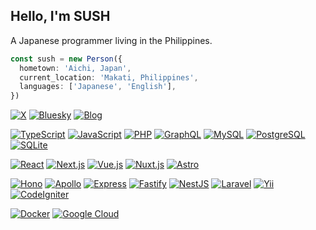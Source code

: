 ## Hello, I'm SUSH

A Japanese programmer living in the Philippines.

```ts
const sush = new Person({
  hometown: 'Aichi, Japan',
  current_location: 'Makati, Philippines',
  languages: ['Japanese', 'English'],
})
```

[![X](https://img.shields.io/badge/%40sushat4692-%23000000?style=flat-square&logo=x&logoColor=%23ffffff)](https://x.com/sushat4692)
[![Bluesky](https://img.shields.io/badge/sus--happy.net-%230285FF?style=flat-square&logo=bluesky&logoColor=%23ffffff)](https://bsky.app/profile/sus-happy.net)
[![Blog](https://img.shields.io/badge/blog.sus--happy.net-%23FFA500?style=flat-square&logo=rss&logoColor=%23ffffff)](https://blog.sus-happy.net/)

[![TypeScript](https://img.shields.io/badge/TypeScript-%233178C6?style=flat-square&logo=typescript&logoColor=%23ffffff)](https://www.typescriptlang.org/)
[![JavaScript](https://img.shields.io/badge/JavaScript-%23F7DF1E?style=flat-square&logo=javascript&logoColor=%23000000)](https://developer.mozilla.org/en-US/docs/Web/JavaScript)
[![PHP](https://img.shields.io/badge/php-%23777BB4?style=flat-square&logo=PHP&logoColor=%23ffffff)](https://www.php.net/)
[![GraphQL](https://img.shields.io/badge/GraphQL-%23E10098?style=flat-square&logo=graphql&logoColor=%23ffffff)](https://graphql.org/)
[![MySQL](https://img.shields.io/badge/MySQL-%234479A1?style=flat-square&logo=mysql&logoColor=%23ffffff)](https://www.mysql.com/)
[![PostgreSQL](https://img.shields.io/badge/PostgreSQL-%234169E1?style=flat-square&logo=postgresql&logoColor=%23ffffff)](https://www.postgresql.org/)
[![SQLite](https://img.shields.io/badge/SQLite-%23003B57?style=flat-square&logo=sqlite&logoColor=%23ffffff)](https://www.sqlite.org/)

[![React](https://img.shields.io/badge/React-%2361DAFB?style=flat-square&logo=react&logoColor=%23000000)](https://react.dev/)
[![Next.js](https://img.shields.io/badge/Next.js-%23000000?style=flat-square&logo=nextdotjs&logoColor=%23ffffff)](https://nextjs.org/)
[![Vue.js](https://img.shields.io/badge/Vue.js-%234FC08D?style=flat-square&logo=vuedotjs&logoColor=%23ffffff)](https://vuejs.org/)
[![Nuxt.js](https://img.shields.io/badge/Nuxt.js-%2300DC82?style=flat-square&logo=nuxtdotjs&logoColor=%23ffffff)](https://nuxt.com/)
[![Astro](https://img.shields.io/badge/Astro-%23BC52EE?style=flat-square&logo=astro&logoColor=%23ffffff)](https://astro.build/)

[![Hono](https://img.shields.io/badge/Hono-%23e36002?style=flat-square&logo=hono&logoColor=%23ffffff)](https://hono.dev/)
[![Apollo](https://img.shields.io/badge/Apollo-%23ffeadb?style=flat-square&logo=apollographql&logoColor=%2315252d)](https://www.apollographql.com/)
[![Express](https://img.shields.io/badge/Express-%23000000?style=flat-square&logo=express&logoColor=%23ffffff)](https://expressjs.com/)
[![Fastify](https://img.shields.io/badge/Fastify-%23000000?style=flat-square&logo=fastify&logoColor=%23ffffff)](https://fastify.dev/)
[![NestJS](https://img.shields.io/badge/NestJS-%23E0234E?style=flat-square&logo=nestjs&logoColor=%23ffffff)](https://nestjs.com/)
[![Laravel](https://img.shields.io/badge/Laravel-%23FF2D20?style=flat-square&logo=laravel&logoColor=%23ffffff)](https://laravel.com/)
[![Yii](https://img.shields.io/badge/Yii-%2340B3D8?style=flat-square&logo=yii&logoColor=%23ffffff)](https://www.yiiframework.com/)
[![CodeIgniter](https://img.shields.io/badge/CodeIgniter-%23EF4223?style=flat-square&logo=codeigniter&logoColor=%23ffffff)](https://codeigniter.com/)

[![Docker](https://img.shields.io/badge/Docker-%232496ED?style=flat-square&logo=docker&logoColor=%23ffffff)](https://www.docker.com/)
[![Google Cloud](https://img.shields.io/badge/Google%20Cloud-%234285F4?style=flat-square&logo=googlecloud&logoColor=%23ffffff)](https://cloud.google.com/)

